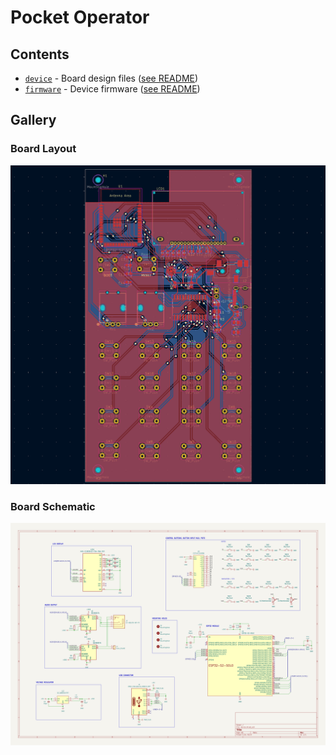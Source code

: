 # Pocket Operator

## Contents

- [`device`](device/) - Board design files ([see README](device/README.md))
- [`firmware`](firmware/) - Device firmware ([see README](firmware/README.md))

## Gallery

### Board Layout

![](assets/layout-top.png)

### Board Schematic

![](assets/schematic.svg)

